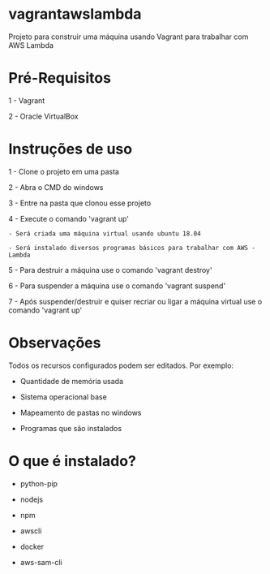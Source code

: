 # vagrantawslambda
Projeto para construir uma máquina usando Vagrant para trabalhar com AWS Lambda

# Pré-Requisitos

1 - Vagrant 

2 - Oracle VirtualBox

# Instruções de uso

1 - Clone o projeto em uma pasta

2 - Abra o CMD do windows

3 - Entre na pasta que clonou esse projeto

4 - Execute o comando 'vagrant up'

	- Será criada uma máquina virtual usando ubuntu 18.04
	
	- Será instalado diversos programas básicos para trabalhar com AWS - Lambda
	
5 - Para destruir a máquina use o comando 'vagrant destroy'

6 - Para suspender a máquina use o comando 'vagrant suspend'

7 - Após suspender/destruir e quiser recriar ou ligar a máquina virtual use o comando 'vagrant up'

# Observações

Todos os recursos configurados podem ser editados. Por exemplo:

 - Quantidade de memória usada
 
 - Sistema operacional base
 
 - Mapeamento de pastas no windows
 
 - Programas que são instalados
 
# O que é instalado?
 - python-pip
 
 - nodejs
 
 - npm
  
 - awscli
 
 - docker
 
 - aws-sam-cli
